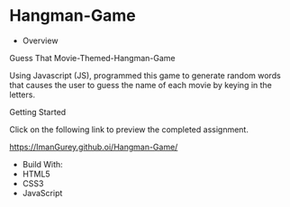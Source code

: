 # Hangman-Game

* Overview

Guess That Movie-Themed-Hangman-Game

Using Javascript (JS),  programmed this game to generate random words that causes the user to guess the name of each movie by keying in the letters.

Getting Started

Click on the following link to preview the completed assignment.

https://ImanGurey.github.oi/Hangman-Game/

* Build With:
* HTML5
* CSS3
* JavaScript
